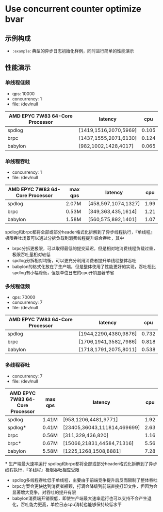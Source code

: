 # Use concurrent counter optimize bvar

## 示例构成

- `:example`: 典型的异步日志初始化样例，同时进行简单的性能演示

## 性能演示

### 单线程低频

- qps: 10000
- concurrency: 1
- file: /dev/null

| AMD EPYC 7W83 64-Core Processor | latency               | cpu   |
|---------------------------------|-----------------------|-------|
| spdlog                          | [1419,1516,2070,5969] | 0.105 |
| brpc                            | [1437,1555,2071,6130] | 0.124 |
| babylon                         | [982,1002,1428,4017]  | 0.065 |

### 单线程吞吐

- concurrency: 1
- file: /dev/null

| AMD EPYC 7W83 64-Core Processor | max qps | latency             | cpu  |
|---------------------------------|---------|---------------------|------|
| spdlog                          | 2.07M   | [458,597,1074,1327] | 1.99 |
| brpc                            | 0.53M   | [349,363,435,1614]  | 1.21 |
| babylon                         | 1.58M   | [560,575,892,1401]  | 1.07 |

spdlog和brpc都将全部或部分header格式化拆解到了异步线程执行，『单线程』极限吞吐场景可以通过分拆负载到消费线程提升综合吞吐，其中
- brpc分拆更极限，可以取得最低的提交延迟，但是相对地消费线程负载过重，极限吞吐量相对较低
- spdlog分拆相对均衡，可以更充分利用消费者提升单线程整体吞吐
- babylon的格式化放在了生产端，但是整体使用了性能更好的实现，吞吐相比spdlog有小幅降低，但是单位日志的cpu开销显著节省

### 多线程低频

- qps: 70000
- concurrency: 7
- file: /dev/null

| AMD EPYC 7W83 64-Core Processor | latency               | cpu   |
|---------------------------------|-----------------------|-------|
| spdlog                          | [1944,2290,4380,9876] | 0.732 |
| brpc                            | [1706,1941,3582,7986] | 0.818 |
| babylon                         | [1718,1791,2075,8011] | 0.538 |

### 多线程吞吐

- concurrency: 7
- file: /dev/null

| AMD EPYC 7W83 64-Core Processor | max qps | latency                     | cpu  |
|---------------------------------|---------|-----------------------------|------|
| spdlog                          | 1.41M   | [958,1206,4481,9771]        | 1.92 |
| spdlog\*                        | 0.41M   | [23405,36043,111814,469699] | 2.63 |
| brpc                            | 0.56M   | [311,329,436,820]           | 1.16 |
| brpc\*                          | 0.67M   | [15066,21831,44584,71316]   | 5.56 |
| babylon                         | 5.58M   | [1225,1268,1508,8881]       | 7.28 |

**\*** 生产端最大速率运行
spdlog和brpc都将全部或部分header格式化拆解到了异步线程执行，『多线程』极限吞吐相应受限
- spdlog多线程吞吐低于单线程，主要由于前端竞争提升后反而限制了整体吞吐
- brpc方案会更快达到消费者瓶颈，打满会降级到前端直接打印文件，但因为会显著增大竞争，对吞吐的提升有限
- babylon消费端开销很低，即使生产端最大速率运行也可以支持不会产生退化，吞吐能力更高，单位日志cpu消耗也能够保持较低水平
